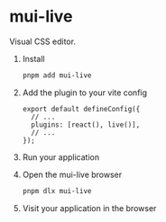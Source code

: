 # mui-live

Visual CSS editor.

1. Install

   ```sh
   pnpm add mui-live
   ```

1. Add the plugin to your vite config

   ```tsx
   export default defineConfig({
     // ...
     plugins: [react(), live()],
     // ...
   });
   ```

1. Run your application

1. Open the mui-live browser

   ```sh
   pnpm dlx mui-live
   ```

1. Visit your application in the browser

